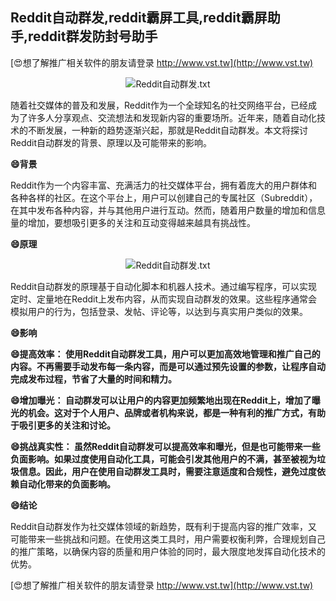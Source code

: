 ## **Reddit自动群发,reddit霸屏工具,reddit霸屏助手,reddit群发防封号助手**

[😍想了解推广相关软件的朋友请登录 http://www.vst.tw](http://www.vst.tw)

 <center><img src="https://vst.tw/MP4/tuiguang/png/2.png" alt="Reddit自动群发.txt"></center>

随着社交媒体的普及和发展，Reddit作为一个全球知名的社交网络平台，已经成为了许多人分享观点、交流想法和发现新内容的重要场所。近年来，随着自动化技术的不断发展，一种新的趋势逐渐兴起，那就是Reddit自动群发。本文将探讨Reddit自动群发的背景、原理以及可能带来的影响。

**😄背景**

Reddit作为一个内容丰富、充满活力的社交媒体平台，拥有着庞大的用户群体和各种各样的社区。在这个平台上，用户可以创建自己的专属社区（Subreddit），在其中发布各种内容，并与其他用户进行互动。然而，随着用户数量的增加和信息量的增加，要想吸引更多的关注和互动变得越来越具有挑战性。

**😄原理**

 <center><img src="https://vst.tw/MP4/tuiguang/png/3.png" alt="Reddit自动群发.txt"></center>

Reddit自动群发的原理基于自动化脚本和机器人技术。通过编写程序，可以实现定时、定量地在Reddit上发布内容，从而实现自动群发的效果。这些程序通常会模拟用户的行为，包括登录、发帖、评论等，以达到与真实用户类似的效果。

**😄影响**

**😄提高效率： 使用Reddit自动群发工具，用户可以更加高效地管理和推广自己的内容。不再需要手动发布每一条内容，而是可以通过预先设置的参数，让程序自动完成发布过程，节省了大量的时间和精力。**

**😄增加曝光： 自动群发可以让用户的内容更加频繁地出现在Reddit上，增加了曝光的机会。这对于个人用户、品牌或者机构来说，都是一种有利的推广方式，有助于吸引更多的关注和讨论。**

**😄挑战真实性： 虽然Reddit自动群发可以提高效率和曝光，但是也可能带来一些负面影响。如果过度使用自动化工具，可能会引发其他用户的不满，甚至被视为垃圾信息。因此，用户在使用自动群发工具时，需要注意适度和合规性，避免过度依赖自动化带来的负面影响。**

**😄结论**

Reddit自动群发作为社交媒体领域的新趋势，既有利于提高内容的推广效率，又可能带来一些挑战和问题。在使用这类工具时，用户需要权衡利弊，合理规划自己的推广策略，以确保内容的质量和用户体验的同时，最大限度地发挥自动化技术的优势。

[😍想了解推广相关软件的朋友请登录 http://www.vst.tw](http://www.vst.tw)



